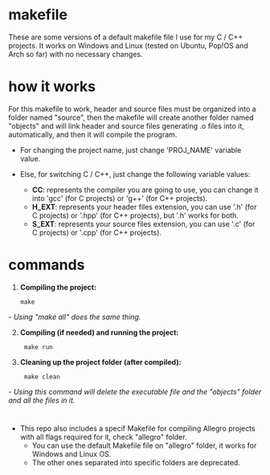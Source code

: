 # makefile

These are some versions of a default makefile file I use for my C / C++ projects. It works on Windows and Linux (tested on Ubuntu, Pop!OS and Arch so far) with no necessary changes.

# how it works

For this makefile to work, header and source files must be organized into a folder named "source", then the makefile will create another folder named "objects" and will link header and source files generating .o files into it, automatically, and then it will compile the program.

* For changing the project name, just change 'PROJ_NAME' variable value.

* Else, for switching C / C++, just change the following variable values:

  * **CC**: represents the compiler you are going to use, you can change it into 'gcc' (for C projects) or 'g++' (for C++ projects).
  * **H_EXT**: represents your header files extension, you can use '.h' (for C projects) or '.hpp' (for C++ projects), but '.h' works for both.
  * **S_EXT**: represents your source files extension, you can use '.c' (for C projects) or '.cpp' (for C++ projects).

# commands

1) **Compiling the project:**

       make
_- Using "make all" does the same thing._

2) **Compiling (if needed) and running the project:**

        make run

3) **Cleaning up the project folder (after compiled):**

        make clean
_- Using this command will delete the executable file and the "objects" folder and all the files in it._

#
* This repo also includes a specif Makefile for compiling Allegro projects with all flags required for it, check "allegro" folder.
  * You can use the default Makefile file on "allegro" folder, it works for Windows and Linux OS. 
  * The other ones separated into specific folders are deprecated.
